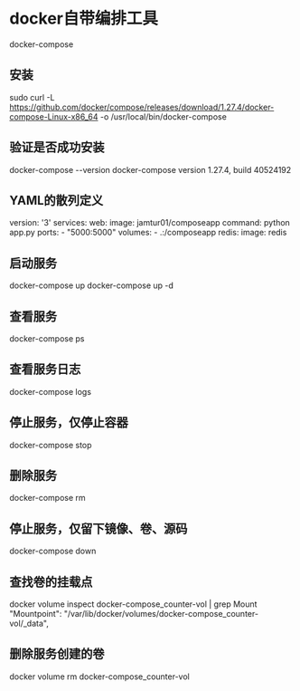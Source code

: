 # docker自带编排工具
docker-compose

## 安装
sudo curl -L https://github.com/docker/compose/releases/download/1.27.4/docker-compose-Linux-x86_64 -o /usr/local/bin/docker-compose

## 验证是否成功安装
docker-compose --version
docker-compose version 1.27.4, build 40524192

## YAML的散列定义
version: '3'
services:
  web:
    image: jamtur01/composeapp
    command: python app.py
    ports:
     - "5000:5000"
    volumes:
     - .:/composeapp
  redis:
    image: redis

## 启动服务
docker-compose up
docker-compose up -d

## 查看服务
docker-compose ps

## 查看服务日志
docker-compose logs

## 停止服务，仅停止容器
docker-compose stop

## 删除服务
docker-compose rm

## 停止服务，仅留下镜像、卷、源码
docker-compose down

## 查找卷的挂载点
docker volume inspect docker-compose_counter-vol | grep Mount
"Mountpoint": "/var/lib/docker/volumes/docker-compose_counter-vol/_data",

## 删除服务创建的卷
docker volume rm docker-compose_counter-vol

